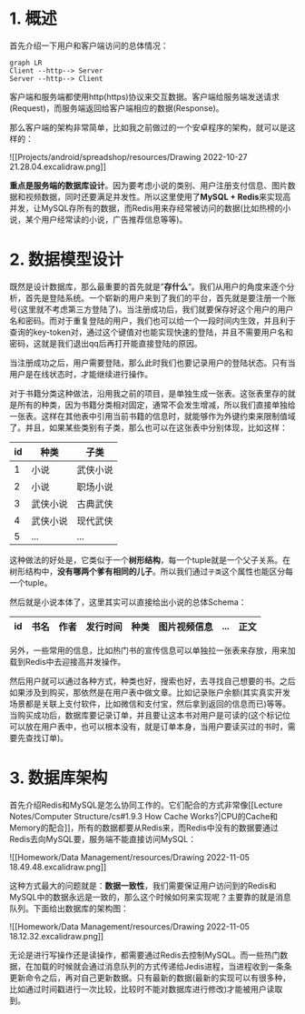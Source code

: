 # 1. 概述

首先介绍一下用户和客户端访问的总体情况：

```mermaid
graph LR
Client --http--> Server
Server --http--> Client
```

客户端和服务端都使用http(https)协议来交互数据。客户端给服务端发送请求(Request)，而服务端返回给客户端相应的数据(Response)。

那么客户端的架构非常简单，比如我之前做过的一个安卓程序的架构，就可以是这样的：

![[Projects/android/spreadshop/resources/Drawing 2022-10-27 21.28.04.excalidraw.png]]

**重点是服务端的数据库设计**。因为要考虑小说的类别、用户注册支付信息、图片数据和视频数据，同时还要满足并发性。所以这里使用了**MySQL + Redis**来实现高并发，让MySQL存所有的数据，而Redis用来存经常被访问的数据(比如热榜的小说，某个用户经常读的小说，广告推荐信息等等)。

# 2. 数据模型设计

既然是设计数据库，那么最重要的首先就是”**存什么**“。我们从用户的角度来逐个分析，首先是登陆系统。一个崭新的用户来到了我们的平台，首先就是要注册一个账号(这里就不考虑第三方登陆了)。当注册成功后，我们就要保存好这个用户的用户名和密码。而对于重复登陆的用户，我们也可以给一个一段时间内生效，并且利于查询的key-token对，通过这个键值对也能实现快速的登陆，并且不需要用户名和密码，这就是我们退出qq后再打开能直接登陆的原因。

当注册成功之后，用户需要登陆，那么此时我们也要记录用户的登陆状态。只有当用户是在线状态时，才能继续进行操作。

对于书籍分类这种做法，沿用我之前的项目，是单独生成一张表。这张表里存的就是所有的种类，因为书籍分类相对固定，通常不会发生增减，所以我们直接单独给一张表。这样在其他表中引用当前书籍的信息时，就能够作为外键约束来限制值域了。并且，如果某些类别有子类，那么也可以在这张表中分别体现，比如这样：

id | 种类 | 子类
-- | -- | --
1 | 小说 | 武侠小说
2 | 小说 | 职场小说
3 | 武侠小说 | 古典武侠
4 | 武侠小说 | 现代武侠
5 | ... | ...

这种做法的好处是，它类似于一个**树形结构**，每一个tuple就是一个父子关系。在树形结构中，**没有哪两个爹有相同的儿子**。所以我们通过`子类`这个属性也能区分每一个tuple。

然后就是小说本体了，这里其实可以直接给出小说的总体Schema：

id | 书名 | 作者 | 发行时间 | 种类 | 图片视频信息 |  ... | 正文
-- | -- | -- | -- | -- | -- | -- | --

另外，一些常用的信息，比如热门书的宣传信息可以单独拉一张表来存放，用来加载到Redis中去迎接高并发操作。

然后用户就可以通过各种方式，种类也好，搜索也好，去寻找自己想要的书。之后如果涉及到购买，那依然是在用户表中做文章。比如记录账户余额(其实真实开发场景都是关联上支付软件，比如微信和支付宝，然后拿到返回的信息而已)等等。当购买成功后，数据库要记录订单，并且要让这本书对用户是可读的(这个标记位可以放在用户表中，也可以根本没有，就是订单本身，当用户要读买过的书时，需要先查找订单)。

# 3. 数据库架构

首先介绍Redis和MySQL是怎么协同工作的。它们配合的方式非常像[[Lecture Notes/Computer Structure/cs#1.9.3 How Cache Works?|CPU的Cache和Memory的配合]]，所有的数据都要从Redis来，而Redis中没有的数据要通过Redis去向MySQL要，服务端不能直接访问MySQL：

![[Homework/Data Management/resources/Drawing 2022-11-05 18.49.48.excalidraw.png]]

这种方式最大的问题就是：**数据一致性**，我们需要保证用户访问到的Redis和MySQL中的数据永远是一致的，那么这个时候如何来实现呢？主要靠的就是消息队列。下面给出数据库的架构图：

![[Homework/Data Management/resources/Drawing 2022-11-05 18.12.32.excalidraw.png]]

无论是进行写操作还是读操作，都需要通过Redis去控制MySQL。而一些热门数据，在加载的时候就会通过消息队列的方式传递给Jedis进程，当进程收到一条条更新命令之后，再对自己更新数据。只有最新的数据(最新的实现可以有很多种，比如通过时间戳进行一次比较，比较时不能对数据库进行修改)才能被用户读取到。